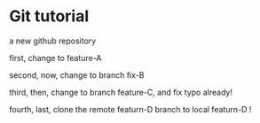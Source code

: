 # Git tutorial
a new github repository

first,
change to feature-A

second,
now, change to branch fix-B

third,
then, change to branch feature-C, and fix typo already!

fourth,
last, clone the remote featurn-D branch to local featurn-D !
